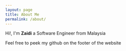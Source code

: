 ```yaml
---
layout: page
title: About Me 
permalink: /about/
---
```


Hi!, I'm **Zaidi** a Software Engineer from Malaysia

Feel free to peek my github on the footer of the website
